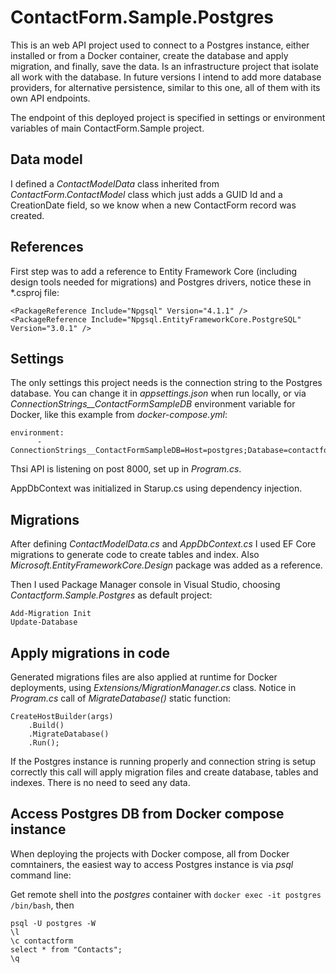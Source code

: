 ﻿# ContactForm.Sample.Postgres

This is an web API project used to connect to a Postgres instance, either installed or from a Docker container, create the database and apply migration, and finally, save the data. 
Is an infrastructure project that isolate all work with the database. In future versions I intend to add more database providers, for alternative persistence, similar to this one, all of them with its own API endpoints.

The endpoint of this deployed project is specified in settings or environment variables of main ContactForm.Sample project.

## Data model

I defined a *ContactModelData* class inherited from *ContactForm.ContactModel* class which just adds a GUID Id and a CreationDate field, so we know when a new ContactForm record was created.

## References

First step was to add a reference to Entity Framework Core (including design tools needed for migrations) and Postgres drivers, notice these in *.csproj file:

```
<PackageReference Include="Npgsql" Version="4.1.1" />
<PackageReference Include="Npgsql.EntityFrameworkCore.PostgreSQL" Version="3.0.1" />
```

## Settings

The only settings this project needs is the connection string to the Postgres database. 
You can change it in *appsettings.json* when run locally, or via *ConnectionStrings__ContactFormSampleDB* environment variable for Docker, like this example from *docker-compose.yml*:

```
environment:
      - ConnectionStrings__ContactFormSampleDB=Host=postgres;Database=contactform;Username=postgres;Password=postgres
```

Thsi API is listening on post 8000, set up in *Program.cs*.

AppDbContext was initialized in Starup.cs using dependency injection.

## Migrations

After defining *ContactModelData.cs* and *AppDbContext.cs* I used EF Core migrations to generate code to create tables and index.
Also *Microsoft.EntityFrameworkCore.Design* package was added as a reference.

Then I used Package Manager console in Visual Studio, choosing *Contactform.Sample.Postgres* as default project:

```
Add-Migration Init
Update-Database
```

## Apply migrations in code

Generated migrations files are also applied at runtime for Docker deployments, using *Extensions/MigrationManager.cs* class.
Notice in *Program.cs* call of *MigrateDatabase()* static function:

```
CreateHostBuilder(args)
    .Build()
    .MigrateDatabase()
    .Run();
```

If the Postgres instance is running properly and connection string is setup correctly this call will apply migration files and create database, tables and indexes.
There is no need to seed any data.

## Access Postgres DB from Docker compose instance

When deploying the projects with Docker compose, all from Docker comntainers, the easiest way to access Postgres instance is via *psql* command line:

Get remote shell into the *postgres* container with `docker exec -it postgres /bin/bash`, then

```
psql -U postgres -W
\l
\c contactform
select * from "Contacts";
\q
```
